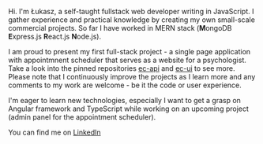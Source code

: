 Hi. I'm Łukasz, a self-taught fullstack web developer writing in JavaScript. I gather experience and practical knowledge by creating my own small-scale commercial projects. So far I have worked in MERN stack (**M**ongoDB **E**xpress.js **R**eact.js **N**ode.js).

I am proud to present my first full-stack project - a single page application with appointmnent scheduler that serves as a website for a psychologist. Take a look into the pinned repositories [ec-api](https://github.com/l-walaszczyk/ec-api) and [ec-ui](https://github.com/l-walaszczyk/ec-ui) to see more. Please note that I continuously improve the projects as I learn more and any comments to my work are welcome - be it the code or user experience.

I'm eager to learn new technologies, especially I want to get a grasp on Angular framework and TypeScript while working on an upcoming project (admin panel for the appointment scheduler).

You can find me on [LinkedIn](https://www.linkedin.com/in/l-walaszczyk/)
